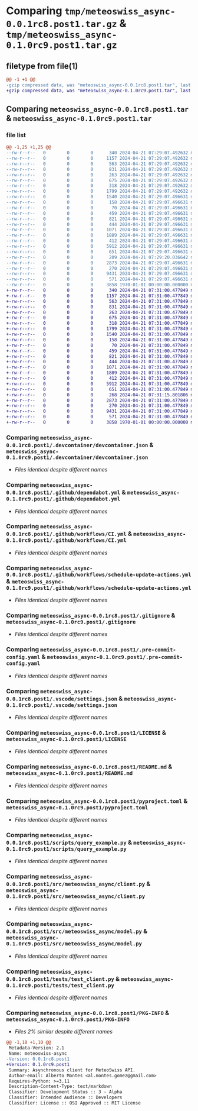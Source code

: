 # Comparing `tmp/meteoswiss_async-0.0.1rc8.post1.tar.gz` & `tmp/meteoswiss_async-0.1.0rc9.post1.tar.gz`

## filetype from file(1)

```diff
@@ -1 +1 @@
-gzip compressed data, was "meteoswiss_async-0.0.1rc8.post1.tar", last modified: Fri Jan  1 00:00:00 2016, max compression
+gzip compressed data, was "meteoswiss_async-0.1.0rc9.post1.tar", last modified: Fri Jan  1 00:00:00 2016, max compression
```

## Comparing `meteoswiss_async-0.0.1rc8.post1.tar` & `meteoswiss_async-0.1.0rc9.post1.tar`

### file list

```diff
@@ -1,25 +1,25 @@
--rw-r--r--   0        0        0      340 2024-04-21 07:29:07.492632 meteoswiss_async-0.0.1rc8.post1/.devcontainer/Dockerfile
--rw-r--r--   0        0        0     1157 2024-04-21 07:29:07.492632 meteoswiss_async-0.0.1rc8.post1/.devcontainer/devcontainer.json
--rw-r--r--   0        0        0      563 2024-04-21 07:29:07.492632 meteoswiss_async-0.0.1rc8.post1/.github/dependabot.yml
--rw-r--r--   0        0        0      831 2024-04-21 07:29:07.492632 meteoswiss_async-0.0.1rc8.post1/.github/workflows/CI.yml
--rw-r--r--   0        0        0      263 2024-04-21 07:29:07.492632 meteoswiss_async-0.0.1rc8.post1/.github/workflows/publish.yml
--rw-r--r--   0        0        0      675 2024-04-21 07:29:07.492632 meteoswiss_async-0.0.1rc8.post1/.github/workflows/schedule-update-actions.yml
--rw-r--r--   0        0        0      318 2024-04-21 07:29:07.492632 meteoswiss_async-0.0.1rc8.post1/.github/workflows/semantic-pr-check.yml
--rw-r--r--   0        0        0     1799 2024-04-21 07:29:07.492632 meteoswiss_async-0.0.1rc8.post1/.gitignore
--rw-r--r--   0        0        0     1540 2024-04-21 07:29:07.496631 meteoswiss_async-0.0.1rc8.post1/.pre-commit-config.yaml
--rw-r--r--   0        0        0      158 2024-04-21 07:29:07.496631 meteoswiss_async-0.0.1rc8.post1/.pypirc
--rw-r--r--   0        0        0       70 2024-04-21 07:29:07.496631 meteoswiss_async-0.0.1rc8.post1/.vscode/extensions.json
--rw-r--r--   0        0        0      459 2024-04-21 07:29:07.496631 meteoswiss_async-0.0.1rc8.post1/.vscode/launch.json
--rw-r--r--   0        0        0      821 2024-04-21 07:29:07.496631 meteoswiss_async-0.0.1rc8.post1/.vscode/settings.json
--rw-r--r--   0        0        0      444 2024-04-21 07:29:07.496631 meteoswiss_async-0.0.1rc8.post1/CODE_OF_CONDUCT.md
--rw-r--r--   0        0        0     1071 2024-04-21 07:29:07.496631 meteoswiss_async-0.0.1rc8.post1/LICENSE
--rw-r--r--   0        0        0     1889 2024-04-21 07:29:07.496631 meteoswiss_async-0.0.1rc8.post1/README.md
--rw-r--r--   0        0        0      412 2024-04-21 07:29:07.496631 meteoswiss_async-0.0.1rc8.post1/SUPPORT.md
--rw-r--r--   0        0        0     5912 2024-04-21 07:29:07.496631 meteoswiss_async-0.0.1rc8.post1/pyproject.toml
--rw-r--r--   0        0        0      651 2024-04-21 07:29:07.496631 meteoswiss_async-0.0.1rc8.post1/scripts/query_example.py
--rw-r--r--   0        0        0      209 2024-04-21 07:29:20.036642 meteoswiss_async-0.0.1rc8.post1/src/meteoswiss_async/__init__.py
--rw-r--r--   0        0        0     2873 2024-04-21 07:29:07.496631 meteoswiss_async-0.0.1rc8.post1/src/meteoswiss_async/client.py
--rw-r--r--   0        0        0      270 2024-04-21 07:29:07.496631 meteoswiss_async-0.0.1rc8.post1/src/meteoswiss_async/errors.py
--rw-r--r--   0        0        0     9431 2024-04-21 07:29:07.496631 meteoswiss_async-0.0.1rc8.post1/src/meteoswiss_async/model.py
--rw-r--r--   0        0        0      571 2024-04-21 07:29:07.496631 meteoswiss_async-0.0.1rc8.post1/tests/test_client.py
--rw-r--r--   0        0        0     3858 1970-01-01 00:00:00.000000 meteoswiss_async-0.0.1rc8.post1/PKG-INFO
+-rw-r--r--   0        0        0      340 2024-04-21 07:31:00.477849 meteoswiss_async-0.1.0rc9.post1/.devcontainer/Dockerfile
+-rw-r--r--   0        0        0     1157 2024-04-21 07:31:00.477849 meteoswiss_async-0.1.0rc9.post1/.devcontainer/devcontainer.json
+-rw-r--r--   0        0        0      563 2024-04-21 07:31:00.477849 meteoswiss_async-0.1.0rc9.post1/.github/dependabot.yml
+-rw-r--r--   0        0        0      831 2024-04-21 07:31:00.477849 meteoswiss_async-0.1.0rc9.post1/.github/workflows/CI.yml
+-rw-r--r--   0        0        0      263 2024-04-21 07:31:00.477849 meteoswiss_async-0.1.0rc9.post1/.github/workflows/publish.yml
+-rw-r--r--   0        0        0      675 2024-04-21 07:31:00.477849 meteoswiss_async-0.1.0rc9.post1/.github/workflows/schedule-update-actions.yml
+-rw-r--r--   0        0        0      318 2024-04-21 07:31:00.477849 meteoswiss_async-0.1.0rc9.post1/.github/workflows/semantic-pr-check.yml
+-rw-r--r--   0        0        0     1799 2024-04-21 07:31:00.477849 meteoswiss_async-0.1.0rc9.post1/.gitignore
+-rw-r--r--   0        0        0     1540 2024-04-21 07:31:00.477849 meteoswiss_async-0.1.0rc9.post1/.pre-commit-config.yaml
+-rw-r--r--   0        0        0      158 2024-04-21 07:31:00.477849 meteoswiss_async-0.1.0rc9.post1/.pypirc
+-rw-r--r--   0        0        0       70 2024-04-21 07:31:00.477849 meteoswiss_async-0.1.0rc9.post1/.vscode/extensions.json
+-rw-r--r--   0        0        0      459 2024-04-21 07:31:00.477849 meteoswiss_async-0.1.0rc9.post1/.vscode/launch.json
+-rw-r--r--   0        0        0      821 2024-04-21 07:31:00.477849 meteoswiss_async-0.1.0rc9.post1/.vscode/settings.json
+-rw-r--r--   0        0        0      444 2024-04-21 07:31:00.477849 meteoswiss_async-0.1.0rc9.post1/CODE_OF_CONDUCT.md
+-rw-r--r--   0        0        0     1071 2024-04-21 07:31:00.477849 meteoswiss_async-0.1.0rc9.post1/LICENSE
+-rw-r--r--   0        0        0     1889 2024-04-21 07:31:00.477849 meteoswiss_async-0.1.0rc9.post1/README.md
+-rw-r--r--   0        0        0      412 2024-04-21 07:31:00.477849 meteoswiss_async-0.1.0rc9.post1/SUPPORT.md
+-rw-r--r--   0        0        0     5912 2024-04-21 07:31:00.477849 meteoswiss_async-0.1.0rc9.post1/pyproject.toml
+-rw-r--r--   0        0        0      651 2024-04-21 07:31:00.477849 meteoswiss_async-0.1.0rc9.post1/scripts/query_example.py
+-rw-r--r--   0        0        0      268 2024-04-21 07:31:15.801806 meteoswiss_async-0.1.0rc9.post1/src/meteoswiss_async/__init__.py
+-rw-r--r--   0        0        0     2873 2024-04-21 07:31:00.477849 meteoswiss_async-0.1.0rc9.post1/src/meteoswiss_async/client.py
+-rw-r--r--   0        0        0      270 2024-04-21 07:31:00.477849 meteoswiss_async-0.1.0rc9.post1/src/meteoswiss_async/errors.py
+-rw-r--r--   0        0        0     9431 2024-04-21 07:31:00.477849 meteoswiss_async-0.1.0rc9.post1/src/meteoswiss_async/model.py
+-rw-r--r--   0        0        0      571 2024-04-21 07:31:00.477849 meteoswiss_async-0.1.0rc9.post1/tests/test_client.py
+-rw-r--r--   0        0        0     3858 1970-01-01 00:00:00.000000 meteoswiss_async-0.1.0rc9.post1/PKG-INFO
```

### Comparing `meteoswiss_async-0.0.1rc8.post1/.devcontainer/devcontainer.json` & `meteoswiss_async-0.1.0rc9.post1/.devcontainer/devcontainer.json`

 * *Files identical despite different names*

### Comparing `meteoswiss_async-0.0.1rc8.post1/.github/dependabot.yml` & `meteoswiss_async-0.1.0rc9.post1/.github/dependabot.yml`

 * *Files identical despite different names*

### Comparing `meteoswiss_async-0.0.1rc8.post1/.github/workflows/CI.yml` & `meteoswiss_async-0.1.0rc9.post1/.github/workflows/CI.yml`

 * *Files identical despite different names*

### Comparing `meteoswiss_async-0.0.1rc8.post1/.github/workflows/schedule-update-actions.yml` & `meteoswiss_async-0.1.0rc9.post1/.github/workflows/schedule-update-actions.yml`

 * *Files identical despite different names*

### Comparing `meteoswiss_async-0.0.1rc8.post1/.gitignore` & `meteoswiss_async-0.1.0rc9.post1/.gitignore`

 * *Files identical despite different names*

### Comparing `meteoswiss_async-0.0.1rc8.post1/.pre-commit-config.yaml` & `meteoswiss_async-0.1.0rc9.post1/.pre-commit-config.yaml`

 * *Files identical despite different names*

### Comparing `meteoswiss_async-0.0.1rc8.post1/.vscode/settings.json` & `meteoswiss_async-0.1.0rc9.post1/.vscode/settings.json`

 * *Files identical despite different names*

### Comparing `meteoswiss_async-0.0.1rc8.post1/LICENSE` & `meteoswiss_async-0.1.0rc9.post1/LICENSE`

 * *Files identical despite different names*

### Comparing `meteoswiss_async-0.0.1rc8.post1/README.md` & `meteoswiss_async-0.1.0rc9.post1/README.md`

 * *Files identical despite different names*

### Comparing `meteoswiss_async-0.0.1rc8.post1/pyproject.toml` & `meteoswiss_async-0.1.0rc9.post1/pyproject.toml`

 * *Files identical despite different names*

### Comparing `meteoswiss_async-0.0.1rc8.post1/scripts/query_example.py` & `meteoswiss_async-0.1.0rc9.post1/scripts/query_example.py`

 * *Files identical despite different names*

### Comparing `meteoswiss_async-0.0.1rc8.post1/src/meteoswiss_async/client.py` & `meteoswiss_async-0.1.0rc9.post1/src/meteoswiss_async/client.py`

 * *Files identical despite different names*

### Comparing `meteoswiss_async-0.0.1rc8.post1/src/meteoswiss_async/model.py` & `meteoswiss_async-0.1.0rc9.post1/src/meteoswiss_async/model.py`

 * *Files identical despite different names*

### Comparing `meteoswiss_async-0.0.1rc8.post1/tests/test_client.py` & `meteoswiss_async-0.1.0rc9.post1/tests/test_client.py`

 * *Files identical despite different names*

### Comparing `meteoswiss_async-0.0.1rc8.post1/PKG-INFO` & `meteoswiss_async-0.1.0rc9.post1/PKG-INFO`

 * *Files 2% similar despite different names*

```diff
@@ -1,10 +1,10 @@
 Metadata-Version: 2.1
 Name: meteoswiss-async
-Version: 0.0.1rc8.post1
+Version: 0.1.0rc9.post1
 Summary: Asynchronous client for MeteoSwiss API.
 Author-email: Alberto Montes <al.montes.gomez@gmail.com>
 Requires-Python: >=3.11
 Description-Content-Type: text/markdown
 Classifier: Development Status :: 3 - Alpha
 Classifier: Intended Audience :: Developers
 Classifier: License :: OSI Approved :: MIT License
```

